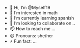 - 👋 Hi, I’m @Myself19
- 👀 I’m interested in math 
- 🌱 I’m currently learning spanish
- 💞️ I’m looking to collaborate on ..
- 📫 How to reach me ...
- 😄 Pronouns: she/her
- ⚡ Fun fact: ...

<!---
Myself19/Myself19 is a ✨ special ✨ repository because its `README.md` (this file) appears on your GitHub profile.
You can click the Preview link to take a look at your changes.
--->
